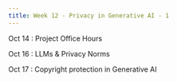 ```yaml
---
title: Week 12 - Privacy in Generative AI - 1
---
```


Oct 14
: Project Office Hours

Oct 16
: LLMs & Privacy Norms


Oct 17
: Copyright protection in Generative AI
